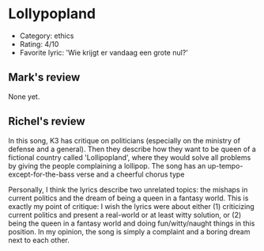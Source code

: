 # Lollypopland

 * Category: ethics
 * Rating: 4/10
 * Favorite lyric: 'Wie krijgt er vandaag een grote nul?'

## Mark's review

None yet.

## Richel's review

In this song, K3 has critique on politicians (especially on the ministry
of defense and a general). Then they describe how they want to be queen
of a fictional country called 'Lollipopland', where they would solve all
problems by giving the people complaining a lollipop. The song has an
up-tempo-except-for-the-bass verse and a cheerful chorus type

Personally, I think the lyrics describe two unrelated topics: the
mishaps in current politics and the dream of being a queen in a fantasy
world. This is exactly my point of critique: I wish the lyrics were
about either (1) criticizing current politics and present a real-world
or at least witty solution, or (2) being the queen in a fantasy world
and doing fun/witty/naught things in this position. In my opinion, the
song is simply a complaint and a boring dream next to each other.